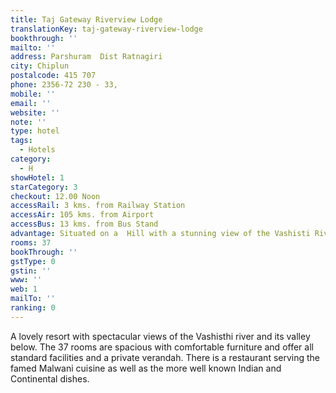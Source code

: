 ```yaml
---
title: Taj Gateway Riverview Lodge
translationKey: taj-gateway-riverview-lodge
bookthrough: ''
mailto: ''
address: Parshuram  Dist Ratnagiri
city: Chiplun
postalcode: 415 707
phone: 2356-72 230 - 33,
mobile: ''
email: ''
website: ''
note: ''
type: hotel
tags:
  - Hotels
category:
  - H
showHotel: 1
starCategory: 3
checkout: 12.00 Noon
accessRail: 3 kms. from Railway Station
accessAir: 105 kms. from Airport
accessBus: 13 kms. from Bus Stand
advantage: Situated on a  Hill with a stunning view of the Vashisti River
rooms: 37
bookThrough: ''
gstType: 0
gstin: ''
www: ''
web: 1
mailTo: ''
ranking: 0
---
```







A lovely resort with spectacular views of the Vashisthi river and its valley below. The 37 rooms are spacious with comfortable furniture and offer all standard facilities and a private verandah. There is a restaurant serving the famed Malwani cuisine as well as the more well known Indian and Continental dishes.